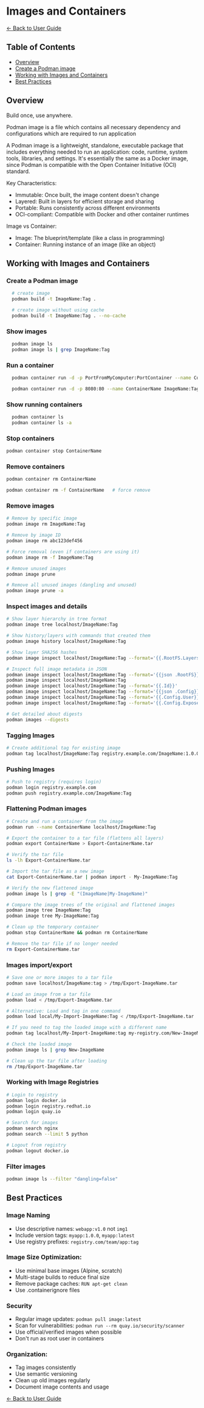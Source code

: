 # Images and Containers

[← Back to User Guide](./user-guide.md)

## Table of Contents
- [Overview](#overview)
- [Create a Podman image](#create-a-podman-image)
- [Working with Images and Containers](#working-with-images-and-containers)
- [Best Practices](#best-practices)

## Overview

Build once, use anywhere.

Podman image is a file which contains all necessary dependency and configurations which are required to run application

A Podman image is a lightweight, standalone, executable package that includes everything needed to run an application: code, runtime, system tools, libraries, and settings. It's essentially the same as a Docker image, since Podman is compatible with the Open Container Initiative (OCI) standard.

Key Characteristics:
- Immutable: Once built, the image content doesn't change
- Layered: Built in layers for efficient storage and sharing
- Portable: Runs consistently across different environments
- OCI-compliant: Compatible with Docker and other container runtimes

Image vs Container:
- Image: The blueprint/template (like a class in programming)
- Container: Running instance of an image (like an object)

## Working with Images and Containers

### Create a Podman image

```bash
  # create image
  podman build -t ImageName:Tag .

  # create image without using cache
  podman build -t ImageName:Tag . --no-cache
```

### Show images
```bash
  podman image ls
  podman image ls | grep ImageName:Tag
```

### Run a container
```bash
  podman container run -d -p PortFromMyComputer:PortContainer --name ContainerName ImageName:Tag

  podman container run -d -p 8080:80 --name ContainerName ImageName:Tag
```

### Show running containers
```bash
  podman container ls
  podman container ls -a
```

### Stop containers
```bash
podman container stop ContainerName
```

### Remove containers
```bash
podman container rm ContainerName

podman container rm -f ContainerName   # force remove
```

### Remove images
```bash
# Remove by specific image
podman image rm ImageName:Tag

# Remove by image ID
podman image rm abc123def456

# Force removal (even if containers are using it)
podman image rm -f ImageName:Tag

# Remove unused images
podman image prune

# Remove all unused images (dangling and unused)
podman image prune -a
```

### Inspect images and details
```bash
# Show layer hierarchy in tree format
podman image tree localhost/ImageName:Tag

# Show history/layers with commands that created them
podman image history localhost/ImageName:Tag

# Show layer SHA256 hashes
podman image inspect localhost/ImageName:Tag --format='{{.RootFS.Layers}}'

# Inspect full image metadata in JSON
podman image inspect localhost/ImageName:Tag --format='{{json .RootFS}}'
podman image inspect localhost/ImageName:Tag
podman image inspect localhost/ImageName:Tag --format='{{.Id}}'
podman image inspect localhost/ImageName:Tag --format='{{json .Config}}'
podman image inspect localhost/ImageName:Tag --format='{{.Config.User}}'
podman image inspect localhost/ImageName:Tag --format='{{.Config.ExposedPorts}}'

# Get detailed about digests
podman images --digests
```

### Tagging Images
```bash
# Create additional tag for existing image
podman tag localhost/ImageName:Tag registry.example.com/ImageName:1.0.0
```

### Pushing Images
```bash
# Push to registry (requires login)
podman login registry.example.com
podman push registry.example.com/ImageName:Tag
```

### Flattening Podman images

```bash
# Create and run a container from the image
podman run --name ContainerName localhost/ImageName:Tag

# Export the container to a tar file (flattens all layers)
podman export ContainerName > Export-ContainerName.tar

# Verify the tar file
ls -lh Export-ContainerName.tar

# Import the tar file as a new image
cat Export-ContainerName.tar | podman import - My-ImageName:Tag

# Verify the new flattened image
podman image ls | grep -E "(ImageName|My-ImageName)"

# Compare the image trees of the original and flattened images
podman image tree ImageName:Tag
podman image tree My-ImageName:Tag

# Clean up the temporary container
podman stop ContainerName && podman rm ContainerName

# Remove the tar file if no longer needed
rm Export-ContainerName.tar
```

### Images import/export
```bash
# Save one or more images to a tar file
podman save localhost/ImageName:tag > /tmp/Export-ImageName.tar

# Load an image from a tar file
podman load < /tmp/Export-ImageName.tar

# Alternative: Load and tag in one command
podman load local/My-Import-ImageName:Tag < /tmp/Export-ImageName.tar

# If you need to tag the loaded image with a different name
podman tag localhost/My-Import-ImageName:tag my-registry.com/New-ImageName:Tag

# Check the loaded image
podman image ls | grep New-ImageName

# Clean up the tar file after loading
rm /tmp/Export-ImageName.tar
```

### Working with Image Registries
```bash
# Login to registry
podman login docker.io
podman login registry.redhat.io
podman login quay.io

# Search for images
podman search nginx
podman search --limit 5 python

# Logout from registry
podman logout docker.io
```

### Filter images
```bash
podman image ls --filter "dangling=false"
```

## Best Practices

### Image Naming
- Use descriptive names: `webapp:v1.0` not `img1`
- Include version tags: `myapp:1.0.0`, `myapp:latest`
- Use registry prefixes: `registry.com/team/app:tag`

### Image Size Optimization:
- Use minimal base images (Alpine, scratch)
- Multi-stage builds to reduce final size
- Remove package caches: `RUN apt-get clean`
- Use .containerignore files

### Security
- Regular image updates: `podman pull image:latest`
- Scan for vulnerabilities: `podman run --rm quay.io/security/scanner`
- Use official/verified images when possible
- Don't run as root user in containers

### Organization:
- Tag images consistently
- Use semantic versioning
- Clean up old images regularly
- Document image contents and usage

[← Back to User Guide](./user-guide.md)
